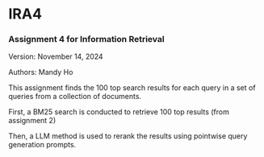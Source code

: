 # IRA4

### Assignment 4 for Information Retrieval

Version: November 14, 2024

Authors: Mandy Ho

This assignment finds the 100 top search results for each query in a set of queries from a collection of documents. 

First, a BM25 search is conducted to retrieve 100 top results (from assignment 2)

Then, a LLM method is used to rerank the results using pointwise query generation prompts.
